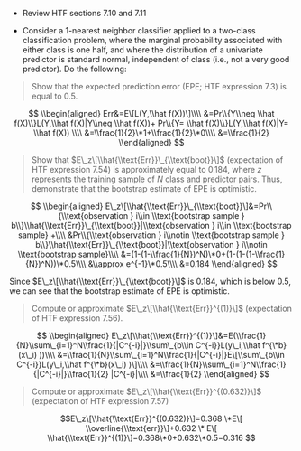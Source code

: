 -   Review HTF sections 7.10 and 7.11

-   Consider a 1-nearest neighbor classifier applied to a two-class
    classification problem, where the marginal probability associated
    with either class is one half, and where the distribution of a
    univariate predictor is standard normal, independent of class (i.e.,
    not a very good predictor). Do the following:

> Show that the expected prediction error (EPE; HTF expression 7.3) is
> equal to 0.5.

$$
\\begin{aligned}
Err&=E\[L(Y,\\hat f(X))\]\\\\
&=Pr\\{Y\\neq \\hat f(X)\\}L(Y,\\hat f(X)|Y\\neq \\hat f(X))+ Pr\\{Y= \\hat f(X)\\}L(Y,\\hat f(X)|Y= \\hat f(X))  \\\\
&=\\frac{1}{2}\*1+\\frac{1}{2}\*0\\\\
&=\\frac{1}{2}
\\end{aligned}
$$

> Show that $E\_z\[\\hat{\\text{Err}}\_{\\text{boot}}\]$ (expectation of
> HTF expression 7.54) is approximately equal to 0.184, where *z*
> represents the training sample of *N* class and predictor pairs. Thus,
> demonstrate that the bootstrap estimate of EPE is optimistic.

$$
\\begin{aligned}
E\_z\[\\hat{\\text{Err}}\_{\\text{boot}}\]&=Pr\\{\\text{observation } i\\in \\text{bootstrap sample } b\\}\\hat{\\text{Err}}\_{\\text{boot}}|\\text{observation } i\\in \\text{bootstrap sample} +\\\\
&Pr\\{\\text{observation } i\\notin \\text{bootstrap sample } b\\}\\hat{\\text{Err}}\_{\\text{boot}}|\\text{observation } i\\notin \\text{bootstrap sample}\\\\
&=(1-(1-\\frac{1}{N})^N)\*0+(1-(1-(1-\\frac{1}{N})^N))\*0.5\\\\
&\\approx e^{-1}\*0.5\\\\
&=0.184
\\end{aligned}
$$

Since $E\_z\[\\hat{\\text{Err}}\_{\\text{boot}}\]$ is 0.184, which is
below 0.5, we can see that the bootstrap estimate of EPE is optimistic.

> Compute or approximate $E\_z\[\\hat{\\text{Err}}^{(1)}\]$ (expectation
> of HTF expression 7.56).

$$
\\begin{aligned}
E\_z\[\\hat{\\text{Err}}^{(1)}\]&=E(\\frac{1}{N}\\sum\_{i=1}^N\\frac{1}{|C^{-i}|}\\sum\_{b\\in C^{-i}}L(y\_i,\\hat f^{\*b}(x\_i) ))\\\\
&=\\frac{1}{N}\\sum\_{i=1}^N\\frac{1}{|C^{-i}|}E\[\\sum\_{b\\in C^{-i}}L(y\_i,\\hat f^{\*b}(x\_i) )\]\\\\
&=\\frac{1}{N}\\sum\_{i=1}^N\\frac{1}{|C^{-i}|}\\frac{1}{2} |C^{-i}|\\\\
&=\\frac{1}{2}
\\end{aligned}
$$

> Compute or approximate $E\_z\[\\hat{\\text{Err}}^{(0.632)}\]$
> (expectation of HTF expression 7.57)

$$E\_z\[\\hat{\\text{Err}}^{(0.632)}\]=0.368 \*E\[ \\overline{\\text{err}}\]+0.632 \* E\[ \\hat{\\text{Err}}^{(1)}\]=0.368\*0+0.632\*0.5=0.316 $$
